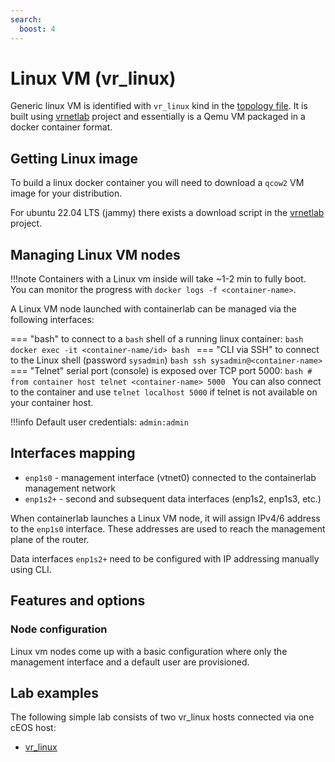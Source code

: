 ```yaml
---
search:
  boost: 4
---
```

# Linux VM (vr_linux)

Generic linux VM is identified with `vr_linux` kind in the [topology file](../topo-def-file.md). It is built using [vrnetlab](../vrnetlab.md) project and essentially is a Qemu VM packaged in a docker container format.

## Getting Linux image

To build a linux docker container you will need to download a `qcow2` VM image for your distribution.

For ubuntu 22.04 LTS (jammy) there exists a download script in the [vrnetlab](../vrnetlab.md) project.


## Managing Linux VM nodes

!!!note
    Containers with a Linux vm inside will take ~1-2 min to fully boot.  
    You can monitor the progress with `docker logs -f <container-name>`.

A Linux VM node launched with containerlab can be managed via the following interfaces:

=== "bash"
    to connect to a `bash` shell of a running linux container:
    ```bash
    docker exec -it <container-name/id> bash
    ```
=== "CLI via SSH"
    to connect to the Linux shell (password `sysadmin`)
    ```bash
    ssh sysadmin@<container-name>
    ```
=== "Telnet"
    serial port (console) is exposed over TCP port 5000:
    ```bash
    # from container host
    telnet <container-name> 5000
    ```
    You can also connect to the container and use `telnet localhost 5000` if telnet is not available on your container host.

!!!info
    Default user credentials: `admin:admin`

## Interfaces mapping

* `enp1s0` - management interface (vtnet0) connected to the containerlab management network
* `enp1s2+` - second and subsequent data interfaces (enp1s2, enp1s3, etc.)

When containerlab launches a Linux VM node, it will assign IPv4/6 address to the `enp1s0` interface. These addresses are used to reach the management plane of the router.

Data interfaces `enp1s2+` need to be configured with IP addressing manually using CLI.

## Features and options

### Node configuration

Linux vm nodes come up with a basic configuration where only the management interface and a default user are provisioned.

## Lab examples

The following simple lab consists of two vr_linux hosts connected via one cEOS host:

* [vr_linux](../../lab-examples/vr-linux01.md)
